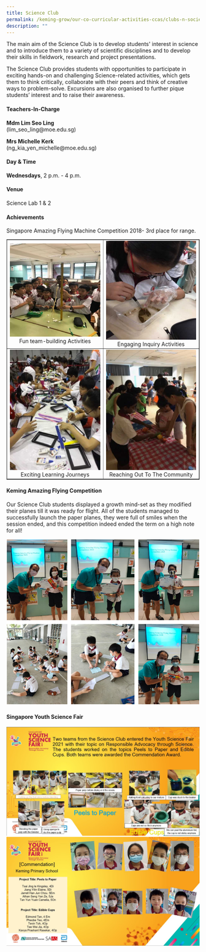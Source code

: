 ```yaml
---
title: Science Club
permalink: /keming-grow/our-co-curricular-activities-ccas/clubs-n-societies/science-club/
description: ""
---
```

<p>The main aim of the Science Club is to develop students' interest in science and to introduce them to a variety of scientific disciplines and to develop their skills in fieldwork, research and project presentations.</p>
<p>The Science Club provides students with opportunities to participate in exciting hands-on and challenging Science-related activities, which gets them to think critically, collaborate with their peers and think of creative ways to problem-solve. Excursions are also organised to further pique students&rsquo; interest and to raise their awareness.</p>
<h4>Teachers-In-Charge</h4>
<p><strong>Mdm Lim Seo Ling<br /></strong>(lim_seo_ling@moe.edu.sg)</p>
<p><strong>Mrs Michelle Kerk<br /></strong>(ng_kia_yen_michelle@moe.edu.sg)</p>
<h4>Day &amp; Time</h4>
<p><strong>Wednesdays</strong>, 2 p.m. - 4 p.m.</p>
<h4>Venue</h4>
<p>Science Lab 1 &amp; 2</p>
<h4>Achievements</h4>
<p>Singapore Amazing Flying Machine Competition 2018- 3rd place for range.</p>
<table style="border-collapse: collapse; width: 100%;" border="1">
<tbody>
<tr>
<td style="width: 50%; text-align: center;"><img src="/images/sc1.jpeg">Fun team-building Activities</td>
<td style="width: 50%; text-align: center;"><img src="/images/sc2.jpeg">Engaging Inquiry Activities</td>
</tr>
<tr>
<td style="width: 50%; text-align: center;"><img src="/images/sc3.jpeg">Exciting Learning Journeys</td>
<td style="width: 50%; text-align: center;"><img src="/images/sc4.jpeg">Reaching Out To The Community</td>
</tr>
</tbody>
</table>
<h4>Keming Amazing Flying Competition</h4>
<p>Our Science Club students displayed a growth mind-set as they modified their planes till it was ready for flight. All of the students managed to successfully launch the paper planes, they were full of smiles when the session ended, and this competition indeed ended the term on a high note for all!</p>
<img src="/images/sc5.png">
<h4>Singapore Youth Science Fair</h4>
<img src="/images/sc6.jpg"><br>
<img src="/images/sc7.jpg">